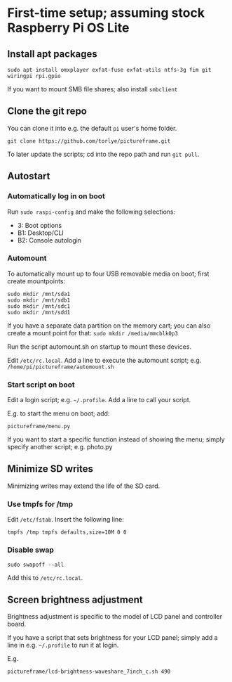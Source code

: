 # First-time setup; assuming stock Raspberry Pi OS Lite
## Install apt packages
```
sudo apt install omxplayer exfat-fuse exfat-utils ntfs-3g fim git wiringpi rpi.gpio
```

If you want to mount SMB file shares; also install `smbclient`

## Clone the git repo
You can clone it into e.g. the default `pi` user's home folder.
```
git clone https://github.com/torlye/pictureframe.git
```

To later update the scripts; cd into the repo path and run `git pull`.


## Autostart
### Automatically log in on boot
Run `sudo raspi-config` and make the following selections:
* 3: Boot options
* B1: Desktop/CLI
* B2: Console autologin

### Automount
To automatically mount up to four USB removable media on boot; first create mountpoints:
```
sudo mkdir /mnt/sda1
sudo mkdir /mnt/sdb1
sudo mkdir /mnt/sdc1
sudo mkdir /mnt/sdd1
```
If you have a separate data partition on the memory cart; you can also create a mount point for that:
`sudo mkdir /media/mmcblk0p3`

Run the script automount.sh on startup to mount these devices.

Edit `/etc/rc.local`. Add a line to execute the automount script; e.g. `/home/pi/pictureframe/automount.sh`

### Start script on boot
Edit a login script; e.g. `~/.profile`. Add a line to call your script.

E.g. to start the menu on boot; add:
```
pictureframe/menu.py
```

If you want to start a specific function instead of showing the menu; simply specify another script; e.g. photo.py

## Minimize SD writes
Minimizing writes may extend the life of the SD card.

### Use tmpfs for /tmp
Edit `/etc/fstab`. Insert the following line:
```
tmpfs /tmp tmpfs defaults,size=10M 0 0
```

### Disable swap
```
sudo swapoff --all
```
Add this to `/etc/rc.local`.


## Screen brightness adjustment
Brightness adjustment is specific to the model of LCD panel and controller board.

If you have a script that sets brightness for your LCD panel; simply add a line in e.g. `~/.profile`
to run it at login.

E.g.
```
pictureframe/lcd-brightness-waveshare_7inch_c.sh 490
```

